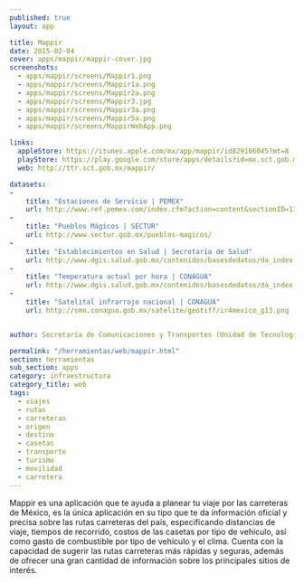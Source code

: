 ```yaml
---
published: true
layout: app

title: Mappir
date: 2015-02-04
cover: apps/mappir/mappir-cover.jpg
screenshots:
  - apps/mappir/screens/Mappir1.png
  - apps/mappir/screens/Mappir1a.png
  - apps/mappir/screens/Mappir2a.png
  - apps/mappir/screens/Mappir3.jpg
  - apps/mappir/screens/Mappir3a.png
  - apps/mappir/screens/Mappir5a.png
  - apps/mappir/screens/MappirWebApp.png

links:
  appleStore: https://itunes.apple.com/mx/app/mappir/id829166045?mt=8
  playStore: https://play.google.com/store/apps/details?id=mx.sct.gob.mappir&hl=es_419
  web: http://ttr.sct.gob.mx/mappir/

datasets:
-
    title: "Estaciones de Servicio | PEMEX"
    url: http://www.ref.pemex.com/index.cfm?action=content&sectionID=11&catID=212
-
    title: "Pueblos Mágicos | SECTUR"
    url: http://www.sectur.gob.mx/pueblos-magicos/
-
    title: "Establecimientos en Salud | Secretaría de Salud"
    url: http://www.dgis.salud.gob.mx/contenidos/basesdedatos/da_index.html
-
    title: "Temperatura actual por hora | CONAGUA"
    url: http://www.dgis.salud.gob.mx/contenidos/basesdedatos/da_index.html
-
    title: "Satelital infrarrojo nacional | CONAGUA"
    url: http://smn.conagua.gob.mx/satelite/geotiff/ir4mexico_g13.png


author: Secretaría de Comunicaciones y Transportes (Unidad de Tecnologías de Información y Comunicación)

permalink: "/herramientas/web/mappir.html"
section: herramientas
sub_section: apps
category: infraestructura
category_title: web
tags:
  - viajes
  - rutas
  - carreteras
  - origen
  - destino
  - casetas
  - transporte
  - turismo
  - movilidad
  - carretera
---
```


Mappir es una aplicación que te ayuda a planear tu viaje por las carreteras de México, es la única aplicación en su tipo que te da información oficial y precisa sobre las rutas carreteras del país, especificando distancias de viaje, tiempos de recorrido, costos de las casetas por tipo de vehículo, así como gasto de combustible por tipo de vehículo y el clima. Cuenta con la capacidad de sugerir las rutas carreteras más rápidas y seguras, además de ofrecer una gran cantidad de información sobre los principales sitios de interés.
